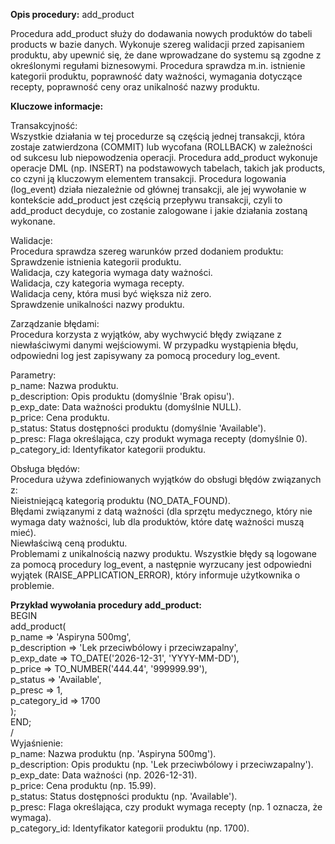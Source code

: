**Opis procedury:** add\_product

Procedura add\_product służy do dodawania nowych produktów do tabeli products w bazie danych. Wykonuje szereg walidacji przed zapisaniem produktu, aby upewnić się, że dane wprowadzane do systemu są zgodne z określonymi regułami biznesowymi. Procedura sprawdza m.in. istnienie kategorii produktu, poprawność daty ważności, wymagania dotyczące recepty, poprawność ceny oraz unikalność nazwy produktu.

**Kluczowe informacje:**

Transakcyjność:   
Wszystkie działania w tej procedurze są częścią jednej transakcji, która zostaje zatwierdzona (COMMIT) lub wycofana (ROLLBACK) w zależności od sukcesu lub niepowodzenia operacji. Procedura add\_product wykonuje operacje DML (np. INSERT) na podstawowych tabelach, takich jak products, co czyni ją kluczowym elementem transakcji. Procedura logowania (log\_event) działa niezależnie od głównej transakcji, ale jej wywołanie w kontekście add\_product jest częścią przepływu transakcji, czyli to add\_product decyduje, co zostanie zalogowane i jakie działania zostaną wykonane.

Walidacje:   
Procedura sprawdza szereg warunków przed dodaniem produktu:  
Sprawdzenie istnienia kategorii produktu.  
Walidacja, czy kategoria wymaga daty ważności.  
Walidacja, czy kategoria wymaga recepty.  
Walidacja ceny, która musi być większa niż zero.  
Sprawdzenie unikalności nazwy produktu.

Zarządzanie błędami:   
Procedura korzysta z wyjątków, aby wychwycić błędy związane z niewłaściwymi danymi wejściowymi. W przypadku wystąpienia błędu, odpowiedni log jest zapisywany za pomocą procedury log\_event.

Parametry:  
p\_name: Nazwa produktu.  
p\_description: Opis produktu (domyślnie 'Brak opisu').  
p\_exp\_date: Data ważności produktu (domyślnie NULL).  
p\_price: Cena produktu.  
p\_status: Status dostępności produktu (domyślnie 'Available').  
p\_presc: Flaga określająca, czy produkt wymaga recepty (domyślnie 0).  
p\_category\_id: Identyfikator kategorii produktu.

Obsługa błędów:  
Procedura używa zdefiniowanych wyjątków do obsługi błędów związanych z:  
Nieistniejącą kategorią produktu (NO\_DATA\_FOUND).  
Błędami związanymi z datą ważności (dla sprzętu medycznego, który nie wymaga daty ważności, lub dla produktów, które datę ważności muszą mieć).  
Niewłaściwą ceną produktu.  
Problemami z unikalnością nazwy produktu. Wszystkie błędy są logowane za pomocą procedury log\_event, a następnie wyrzucany jest odpowiedni wyjątek (RAISE\_APPLICATION\_ERROR), który informuje użytkownika o problemie.

**Przykład wywołania procedury add\_product:**  
BEGIN  
    add\_product(  
        p\_name         \=\> 'Aspiryna 500mg',  
        p\_description  \=\> 'Lek przeciwbólowy i przeciwzapalny',  
        p\_exp\_date     \=\> TO\_DATE('2026-12-31', 'YYYY-MM-DD'),  
        p\_price        \=\> TO\_NUMBER('444.44', '999999.99'),  
        p\_status       \=\> 'Available',  
        p\_presc        \=\> 1,  
        p\_category\_id  \=\> 1700  
    );  
END;  
/  
Wyjaśnienie:  
p\_name: Nazwa produktu (np. 'Aspiryna 500mg').  
p\_description: Opis produktu (np. 'Lek przeciwbólowy i przeciwzapalny').  
p\_exp\_date: Data ważności (np. 2026-12-31).  
p\_price: Cena produktu (np. 15.99).  
p\_status: Status dostępności produktu (np. 'Available').  
p\_presc: Flaga określająca, czy produkt wymaga recepty (np. 1 oznacza, że wymaga).  
p\_category\_id: Identyfikator kategorii produktu (np. 1700).

